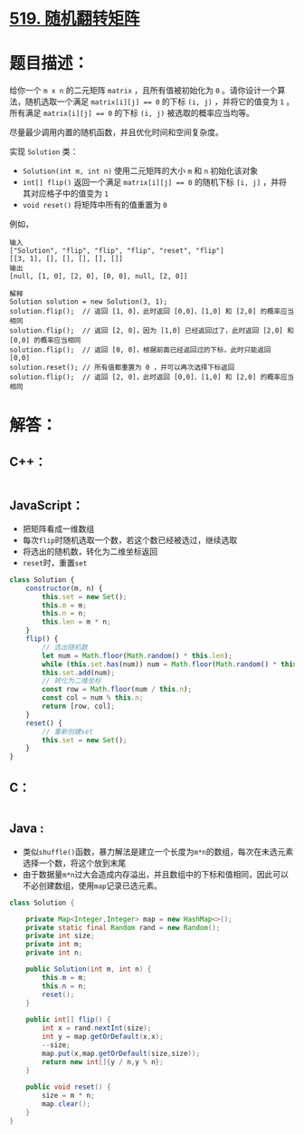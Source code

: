 # [519. 随机翻转矩阵](https://leetcode-cn.com/problems/random-flip-matrix/)

# 题目描述：

给你一个 `m x n` 的二元矩阵 `matrix` ，且所有值被初始化为 `0` 。请你设计一个算法，随机选取一个满足 `matrix[i][j] == 0` 的下标 `(i, j)` ，并将它的值变为 `1` 。所有满足 `matrix[i][j] == 0` 的下标 `(i, j)` 被选取的概率应当均等。

尽量最少调用内置的随机函数，并且优化时间和空间复杂度。

实现 `Solution` 类：

- `Solution(int m, int n)` 使用二元矩阵的大小 `m` 和 `n` 初始化该对象
- `int[] flip()` 返回一个满足 `matrix[i][j] == 0` 的随机下标 `[i, j]` ，并将其对应格子中的值变为 `1`
- `void reset()` 将矩阵中所有的值重置为 `0`



例如，

```
输入
["Solution", "flip", "flip", "flip", "reset", "flip"]
[[3, 1], [], [], [], [], []]
输出
[null, [1, 0], [2, 0], [0, 0], null, [2, 0]]

解释
Solution solution = new Solution(3, 1);
solution.flip();  // 返回 [1, 0]，此时返回 [0,0]、[1,0] 和 [2,0] 的概率应当相同
solution.flip();  // 返回 [2, 0]，因为 [1,0] 已经返回过了，此时返回 [2,0] 和 [0,0] 的概率应当相同
solution.flip();  // 返回 [0, 0]，根据前面已经返回过的下标，此时只能返回 [0,0]
solution.reset(); // 所有值都重置为 0 ，并可以再次选择下标返回
solution.flip();  // 返回 [2, 0]，此时返回 [0,0]、[1,0] 和 [2,0] 的概率应当相同
```



# 解答：

## C++：

```cpp

```

## JavaScript：

- 把矩阵看成一维数组
- 每次`flip`时随机选取一个数，若这个数已经被选过，继续选取
- 将选出的随机数，转化为二维坐标返回
- `reset`时，重置`set`

```javascript
class Solution {
    constructor(m, n) {
        this.set = new Set();
        this.m = m;
        this.n = n;
        this.len = m * n;
    }
    flip() {
        // 选出随机数
        let num = Math.floor(Math.random() * this.len);
        while (this.set.has(num)) num = Math.floor(Math.random() * this.len);
        this.set.add(num);
        // 转化为二维坐标
        const row = Math.floor(num / this.n);
        const col = num % this.n;
        return [row, col];
    }
    reset() {
        // 重新创建set
        this.set = new Set();
    }
}
```

## C：

```c

```

## Java : 

- 类似`shuffle()`函数，暴力解法是建立一个长度为`m*n`的数组，每次在未选元素选择一个数，将这个放到末尾
- 由于数据量`m*n`过大会造成内存溢出，并且数组中的下标和值相同，因此可以不必创建数组，使用`map`记录已选元素。

```java
class Solution {

    private Map<Integer,Integer> map = new HashMap<>();
    private static final Random rand = new Random();
    private int size;
    private int m;
    private int n;

    public Solution(int m, int n) {
        this.m = m;
        this.n = n;
        reset();
    }
    
    public int[] flip() {
        int x = rand.nextInt(size);
        int y = map.getOrDefault(x,x);
        --size;
        map.put(x,map.getOrDefault(size,size));
        return new int[]{y / n,y % n};
    }
    
    public void reset() {
        size = m * n;
        map.clear();
    }
}

```
